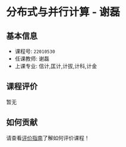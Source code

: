 # 分布式与并行计算 - 谢磊

## 基本信息

- 课程号: `22010530`
- 任课教师: 谢磊
- 上课专业: 信计,匡计,计拔,计科,计金

## 课程评价

暂无

## 如何贡献

请查看[评价指南](../how-to-comment.md)了解如何评价课程！
